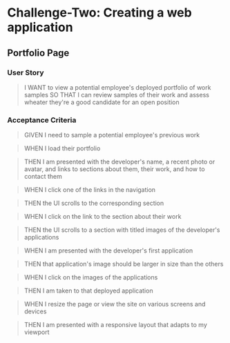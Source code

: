 # Challenge-Two: Creating a web application

## Portfolio Page

### User Story
> I WANT to view a potential employee's deployed portfolio of work samples
> SO THAT I can review samples of their work and assess wheater they're a good candidate for an open position

### Acceptance Criteria
> GIVEN I need to sample a potential employee's previous work

> WHEN I load their portfolio

> THEN I am presented with the developer's name, a recent photo or avatar, and 
links to sections about them, their work, and how to contact them

> WHEN I click one of the links in the navigation

> THEN the UI scrolls to the corresponding section

> WHEN I click on the link to the section about their work

> THEN the UI scrolls to a section with titled images of the developer's applications

> WHEN I am presented with the developer's first application

> THEN that application's image should be larger in size than the others

> WHEN I click on the images of the applications

> THEN I am taken to that deployed application

> WHEN I resize the page or view the site on various screens and devices

> THEN I am presented with a responsive layout that adapts to my viewport
